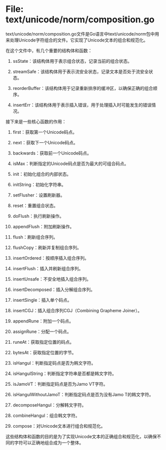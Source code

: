 # File: text/unicode/norm/composition.go

text/unicode/norm/composition.go文件是Go语言中text/unicode/norm包中用来处理Unicode字符组合的文件。它实现了Unicode文本的组合和规范化。

在这个文件中，有几个重要的结构体和函数：

1. ssState：该结构体用于表示组合状态，记录当前的组合状态。

2. streamSafe：该结构体用于表示流安全状态，记录文本是否处于流安全状态。

3. reorderBuffer：该结构体用于记录重新排序的缓冲区，以确保正确的组合顺序。

4. insertErr：该结构体用于表示插入错误，用于处理插入时可能发生的错误情况。

接下来是一些核心函数的作用：

1. first：获取第一个Unicode码点。

2. next：获取下一个Unicode码点。

3. backwards：获取前一个Unicode码点。

4. isMax：判断指定的Unicode码点是否为最大的可组合码点。

5. init：初始化组合的内部状态。

6. initString：初始化字符串。

7. setFlusher：设置刷新器。

8. reset：重置组合状态。

9. doFlush：执行刷新操作。

10. appendFlush：附加刷新操作。

11. flush：刷新组合序列。

12. flushCopy：刷新并复制组合序列。

13. insertOrdered：按顺序插入组合序列。

14. insertFlush：插入并刷新组合序列。

15. insertUnsafe：不安全地插入组合序列。

16. insertDecomposed：插入分解组合序列。

17. insertSingle：插入单个码点。

18. insertCGJ：插入组合序列CGJ（Combining Grapheme Joiner）。

19. appendRune：附加一个码点。

20. assignRune：分配一个码点。

21. runeAt：获取指定位置的码点。

22. bytesAt：获取指定位置的字节。

23. isHangul：判断指定码点是否为韩文字符。

24. isHangulString：判断指定字符串是否都是韩文字符。

25. isJamoVT：判断指定码点是否为Jamo VT字符。

26. isHangulWithoutJamoT：判断指定码点是否为没有Jamo T的韩文字符。

27. decomposeHangul：分解韩文字符。

28. combineHangul：组合韩文字符。

29. compose：对Unicode文本进行组合和规范化。

这些结构体和函数的目的是为了实现Unicode文本的正确组合和规范化，以确保不同的字符可以正确地组合成为一个整体。

